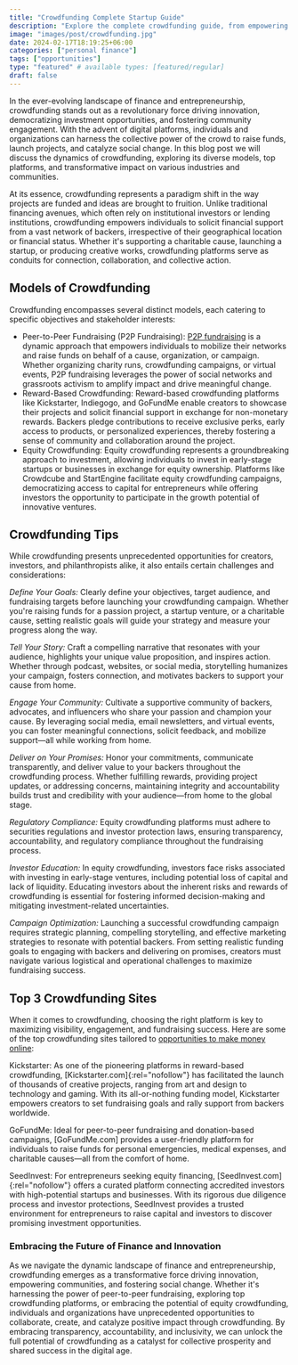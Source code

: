```yaml
---
title: "Crowdfunding Complete Startup Guide"
description: "Explore the complete crowdfunding guide, from empowering creativity to fostering entrepreneurship and social change, discover how crowdfunding is reshaping the future of finance and innovation."
image: "images/post/crowdfunding.jpg"
date: 2024-02-17T18:19:25+06:00
categories: ["personal finance"]
tags: ["opportunities"]
type: "featured" # available types: [featured/regular]
draft: false
---
```


In the ever-evolving landscape of finance and entrepreneurship, crowdfunding stands out as a revolutionary force driving innovation, democratizing investment opportunities, and fostering community engagement. With the advent of digital platforms, individuals and organizations can harness the collective power of the crowd to raise funds, launch projects, and catalyze social change. In this blog post we will discuss the dynamics of crowdfunding, exploring its diverse models, top platforms, and transformative impact on various industries and communities.

At its essence, crowdfunding represents a paradigm shift in the way projects are funded and ideas are brought to fruition. Unlike traditional financing avenues, which often rely on institutional investors or lending institutions, crowdfunding empowers individuals to solicit financial support from a vast network of backers, irrespective of their geographical location or financial status. Whether it's supporting a charitable cause, launching a startup, or producing creative works, crowdfunding platforms serve as conduits for connection, collaboration, and collective action.

## Models of Crowdfunding

Crowdfunding encompasses several distinct models, each catering to specific objectives and stakeholder interests:

- Peer-to-Peer Fundraising (P2P Fundraising): [P2P fundraising](/blog/p2p-fundraising-tips) is a dynamic approach that empowers individuals to mobilize their networks and raise funds on behalf of a cause, organization, or campaign. Whether organizing charity runs, crowdfunding campaigns, or virtual events, P2P fundraising leverages the power of social networks and grassroots activism to amplify impact and drive meaningful change.    
- Reward-Based Crowdfunding: Reward-based crowdfunding platforms like Kickstarter, Indiegogo, and GoFundMe enable creators to showcase their projects and solicit financial support in exchange for non-monetary rewards. Backers pledge contributions to receive exclusive perks, early access to products, or personalized experiences, thereby fostering a sense of community and collaboration around the project.
- Equity Crowdfunding: Equity crowdfunding represents a groundbreaking approach to investment, allowing individuals to invest in early-stage startups or businesses in exchange for equity ownership. Platforms like Crowdcube and StartEngine facilitate equity crowdfunding campaigns, democratizing access to capital for entrepreneurs while offering investors the opportunity to participate in the growth potential of innovative ventures.
    
## Crowdfunding Tips

While crowdfunding presents unprecedented opportunities for creators, investors, and philanthropists alike, it also entails certain challenges and considerations:

_Define Your Goals:_ Clearly define your objectives, target audience, and fundraising targets before launching your crowdfunding campaign. Whether you're raising funds for a passion project, a startup venture, or a charitable cause, setting realistic goals will guide your strategy and measure your progress along the way.

_Tell Your Story:_ Craft a compelling narrative that resonates with your audience, highlights your unique value proposition, and inspires action. Whether through podcast, websites, or social media, storytelling humanizes your campaign, fosters connection, and motivates backers to support your cause from home.

_Engage Your Community:_ Cultivate a supportive community of backers, advocates, and influencers who share your passion and champion your cause. By leveraging social media, email newsletters, and virtual events, you can foster meaningful connections, solicit feedback, and mobilize support—all while working from home.

_Deliver on Your Promises:_ Honor your commitments, communicate transparently, and deliver value to your backers throughout the crowdfunding process. Whether fulfilling rewards, providing project updates, or addressing concerns, maintaining integrity and accountability builds trust and credibility with your audience—from home to the global stage.

_Regulatory Compliance:_ Equity crowdfunding platforms must adhere to securities regulations and investor protection laws, ensuring transparency, accountability, and regulatory compliance throughout the fundraising process.
    
_Investor Education:_ In equity crowdfunding, investors face risks associated with investing in early-stage ventures, including potential loss of capital and lack of liquidity. Educating investors about the inherent risks and rewards of crowdfunding is essential for fostering informed decision-making and mitigating investment-related uncertainties.
    
_Campaign Optimization:_ Launching a successful crowdfunding campaign requires strategic planning, compelling storytelling, and effective marketing strategies to resonate with potential backers. From setting realistic funding goals to engaging with backers and delivering on promises, creators must navigate various logistical and operational challenges to maximize fundraising success.

## Top 3 Crowdfunding Sites

When it comes to crowdfunding, choosing the right platform is key to maximizing visibility, engagement, and fundraising success. Here are some of the top crowdfunding sites tailored to [opportunities to make money online](/blog/ways-to-make-money-online):

Kickstarter: As one of the pioneering platforms in reward-based crowdfunding, [Kickstarter.com]{:rel="nofollow"} has facilitated the launch of thousands of creative projects, ranging from art and design to technology and gaming. With its all-or-nothing funding model, Kickstarter empowers creators to set fundraising goals and rally support from backers worldwide.
    
GoFundMe: Ideal for peer-to-peer fundraising and donation-based campaigns, [GoFundMe.com] provides a user-friendly platform for individuals to raise funds for personal emergencies, medical expenses, and charitable causes—all from the comfort of home.
    
SeedInvest: For entrepreneurs seeking equity financing, [SeedInvest.com]{:rel="nofollow"} offers a curated platform connecting accredited investors with high-potential startups and businesses. With its rigorous due diligence process and investor protections, SeedInvest provides a trusted environment for entrepreneurs to raise capital and investors to discover promising investment opportunities.
    
### Embracing the Future of Finance and Innovation

As we navigate the dynamic landscape of finance and entrepreneurship, crowdfunding emerges as a transformative force driving innovation, empowering communities, and fostering social change. Whether it's harnessing the power of peer-to-peer fundraising, exploring top crowdfunding platforms, or embracing the potential of equity crowdfunding, individuals and organizations have unprecedented opportunities to collaborate, create, and catalyze positive impact through crowdfunding. By embracing transparency, accountability, and inclusivity, we can unlock the full potential of crowdfunding as a catalyst for collective prosperity and shared success in the digital age.
